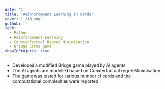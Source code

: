 ```yaml
---
date: '1'
title: 'Reinforcement Learning in Cards'
cover: './40.png'
guthub: ''
tech:
  - Python
  - Reinforcement Learning
  - CounterFactual Regret Minimisation
  - Bridge Cards game
showInProjects: true
---
```


- Developed a modified Bridge game played by AI agents
- The AI agents are modelled based on Conuterfactual regret Minimisation
- The game was tested for various number of cards and the computational complexities were reported.
